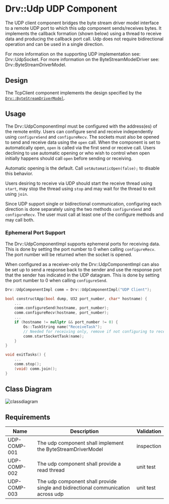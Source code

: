 # Drv::Udp UDP Component

The UDP client component bridges the byte stream driver model interface to a remote UDP port to which this udp component
sends/receives bytes. It implements the callback formation (shown below) using a thread to receive data and producing
the callback port call.  Udp does not require bidirectional operation and can be used in a single direction.

For more information on the supporting UDP implementation see: Drv::UdpSocket.
For more information on the ByteStreamModelDriver see: Drv::ByteStreamDriverModel.

## Design

The TcpClient component implements the design specified by the [`Drv::ByteStreamDriverModel`](../../ByteStreamDriverModel/docs/sdd.md).

## Usage

The Drv::UdpComponentImpl must be configured with the address(es) of the remote entity. Users can configure send and
receive independently using `configureSend` and `configureRecv`.  The sockets must also be opened to send and receive
data using the `open` call. When the component is set to automatically open, `open` is called via the first send or
receive call. Users declining to use automatic opening or who wish to control when open initially happens should call
`open` before sending or receiving.

Automatic opening is the default.  Call `setAutomaticOpen(false);` to disable this behavior.

Users desiring to receive via UDP should start the receive thread using `start`, may stop the thread using `stop` and may
wait for the thread to exit using `join`.

Since UDP support single or bidirectional communication, configuring each direction is done separately using the two
methods `configureSend` and `configureRecv`. The user must call at least one of the configure methods and may call both.

### Ephemeral Port Support

The Drv::UdpComponentImpl supports ephemeral ports for receiving data. This is done by setting the port number to 0
when calling `configureRecv`. The port number will be returned when the socket is opened.

When configured as a receiver-only the Drv::UdpComponentImpl can also be set up to send a response back to the sender and use the
response port that the sender has indicated in the UDP datagram. This is done by setting the port number to 0 when calling
`configureSend`.

```c++
Drv::UdpComponentImpl comm = Drv::UdpComponentImpl("UDP Client");

bool constructApp(bool dump, U32 port_number, char* hostname) {
    ...
    comm.configureSend(hostname, port_number);
    comm.configureRecv(hostname, port_number);
    ...
    if (hostname != nullptr && port_number != 0) {
        Os::TaskString name("ReceiveTask");
        // Needed for receiving only, remove if not configuring to receive
        comm.startSocketTask(name);
    }
}

void exitTasks() {
    ...
    comm.stop();
    (void) comm.join();
}
```
## Class Diagram

![classdiagram](./img/class_diagram_udp.png)

## Requirements

| Name | Description | Validation |
|---|---|---|
| UDP-COMP-001 | The udp component shall implement the ByteStreamDriverModel  | inspection |
| UDP-COMP-002 | The udp component shall provide a read thread | unit test |
| UDP-COMP-003 | The udp component shall provide single and bidirectional communication across udp | unit test |

